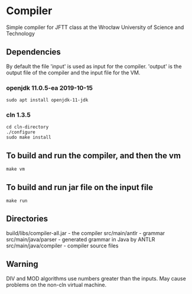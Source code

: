 # Compiler
Simple compiler for JFTT class at the Wrocław University of Science and Technology

## Dependencies
By default the file 'input' is used as input for the compiler. 
'output' is the output file of the compiler and the input file for the VM.
### openjdk 11.0.5-ea 2019-10-15
```shell script
sudo apt install openjdk-11-jdk
```
### cln 1.3.5
```shell script
cd cln-directory
./configure
sudo make install
```

## To build and run the compiler, and then the vm
```shell script
make vm
```

## To build and run jar file on the input file
```shell script
make run
```

## Directories
build/libs/compiler-all.jar - the compiler 
src/main/antlr - grammar 
src/main/java/parser - generated grammar in Java by ANTLR 
src/main/java/compiler - compiler source files 

## Warning
DIV and MOD algorithms use numbers greater than the inputs. May cause problems on the non-cln virtual machine.
